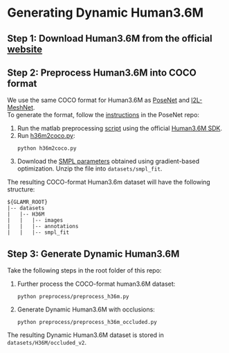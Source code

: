 # Generating Dynamic Human3.6M

## Step 1: Download Human3.6M from the official [website](http://vision.imar.ro/human3.6m)
## Step 2: Preprocess Human3.6M into COCO format
We use the same COCO format for Human3.6M as [PoseNet](https://github.com/mks0601/3DMPPE_POSENET_RELEASE) and [I2L-MeshNet](https://github.com/mks0601/I2L-MeshNet_RELEASE).  
To generate the format, follow the [instructions](https://github.com/mks0601/3DMPPE_POSENET_RELEASE/tree/master/tool/Human36M) in the PoseNet repo:
1. Run the matlab preprocessing [script](https://github.com/mks0601/3DMPPE_POSENET_RELEASE/blob/master/tool/Human36M/preprocess_h36m.m) using the official [Human3.6M SDK](http://vision.imar.ro/human3.6m).
2. Run [h36m2coco.py](https://github.com/mks0601/3DMPPE_POSENET_RELEASE/blob/master/tool/Human36M/h36m2coco.py):
    ```
    python h36m2coco.py
    ```
3. Download the [SMPL parameters](https://drive.google.com/file/d/1cGxpedigRYMYmd_Qckc2l801aEkSLc9f/view?usp=sharing) obtained using gradient-based optimization. Unzip the file into `datasets/smpl_fit`.

The resulting COCO-format Human3.6m dataset will have the following structure: 
```
${GLAMR_ROOT}
|-- datasets
|   |-- H36M
|   |   |-- images
|   |   |-- annotations
|   |   |-- smpl_fit
```
## Step 3: Generate Dynamic Human3.6M
Take the following steps in the root folder of this repo:
1. Further process the COCO-format human3.6M dataset:
    ```
    python preprocess/preprocess_h36m.py
    ```
1. Generate Dynamic Human3.6M with occlusions:
    ```
    python preprocess/preprocess_h36m_occluded.py
    ```
The resulting Dynamic Human3.6M dataset is stored in `datasets/H36M/occluded_v2`.

